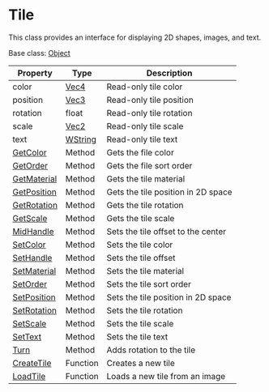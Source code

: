 # Tile

This class provides an interface for displaying 2D shapes, images, and text.

Base class: [Object](Object.md)

| Property | Type | Description |
| --- | --- | --- |
| color | [Vec4](Vec4.md) | Read-only tile color |
| position | [Vec3](Vec3.md) | Read-only tile position |
| rotation | float | Read-only tile rotation |
| scale | [Vec2](Vec2.md) | Read-only tile scale |
| text | [WString](WString.md) | Read-only tile text |
| [GetColor](Tile_GetColor.md) | Method | Gets the file color |
| [GetOrder](Tile_GetOrder.md) | Method | Gets the file sort order |
| [GetMaterial](Tile_GetMaterial.md) | Method | Gets the tile material |
| [GetPosition](Tile_GetPosition.md) | Method | Gets the tile position in 2D space |
| [GetRotation](Tile_GetRotation.md) | Method | Gets the tile rotation |
| [GetScale](Tile_GetScale.md) | Method | Gets the tile scale |
| [MidHandle](Tile_MidHandle.md) | Method | Sets the tile offset to the center |
| [SetColor](Tile_SetColor.md) | Method | Sets the tile color |
| [SetHandle](Tile_SetHandle.md) | Method | Sets the tile offset |
| [SetMaterial](Tile_SetMaterial.md) | Method | Sets the tile material |
| [SetOrder](Tile_SetOrder.md) | Method | Sets the tile sort order |
| [SetPosition](Tile_SetPosition.md) | Method | Sets the tile position in 2D space |
| [SetRotation](Tile_SetRotation.md) | Method | Sets the tile rotation |
| [SetScale](Tile_SetScale.md) | Method | Sets the tile scale |
| [SetText](Tile_SetText.md) | Method | Sets the tile text |
| [Turn](Tile_Turn.md) | Method | Adds rotation to the tile |
| [CreateTile](CreateTile.md) | Function | Creates a new tile |
| [LoadTile](LoadTile.md) | Function | Loads a new tile from an image |
